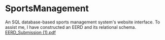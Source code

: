 # SportsManagement

An SQL database-based sports management system's website interface.
To assist me, I have constructed an EERD and its relational schema.
[EERD_Submission (1).pdf](https://github.com/mohamedghaly1/SportsManagement/files/11394206/EERD_Submission.1.pdf)
